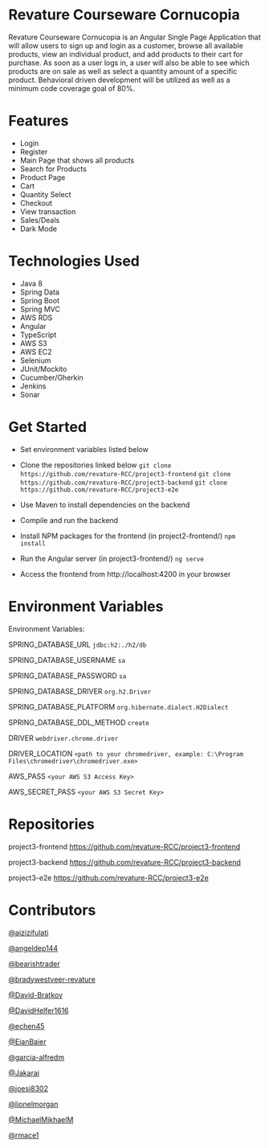 # Revature Courseware Cornucopia

Revature Courseware Cornucopia is an Angular Single Page Application that will allow users to sign up and login as a customer, browse all available products, view an individual product, and add products to their cart for purchase. As soon as a user logs in, a user will also be able to see which products are on sale as well as select a quantity amount of a specific product. Behavioral driven development will be utilized as well as a minimum code coverage goal of 80%.

# Features
- Login
- Register
- Main Page that shows all products
- Search for Products
- Product Page
- Cart
- Quantity Select
- Checkout
- View transaction
- Sales/Deals
- Dark Mode

# Technologies Used
- Java 8
- Spring Data
- Spring Boot
- Spring MVC
- AWS RDS
- Angular
- TypeScript
- AWS S3
- AWS EC2
- Selenium
- JUnit/Mockito
- Cucumber/Gherkin
- Jenkins
- Sonar

# Get Started
- Set environment variables listed below

- Clone the repositories linked below `git clone https://github.com/revature-RCC/project3-frontend` `git clone https://github.com/revature-RCC/project3-backend` `git clone https://github.com/revature-RCC/project3-e2e`

- Use Maven to install dependencies on the backend
- Compile and run the backend

- Install NPM packages for the frontend (in project2-frontend/) `npm install`

- Run the Angular server (in project3-frontend/) `ng serve`

- Access the frontend from http://localhost:4200 in your browser

# Environment Variables
Environment Variables:

SPRING_DATABASE_URL `jdbc:h2:./h2/db`

SPRING_DATABASE_USERNAME `sa`

SPRING_DATABASE_PASSWORD `sa`

SPRING_DATABASE_DRIVER `org.h2.Driver`

SPRING_DATABASE_PLATFORM `org.hibernate.dialect.H2Dialect`

SPRING_DATABASE_DDL_METHOD `create`

DRIVER `webdriver.chrome.driver`

DRIVER_LOCATION `<path to your chromedriver, example: C:\Program Files\chromedriver\chromedriver.exe>`

AWS_PASS `<your AWS S3 Access Key>`

AWS_SECRET_PASS `<your AWS S3 Secret Key>`

# Repositories
project3-frontend https://github.com/revature-RCC/project3-frontend

project3-backend https://github.com/revature-RCC/project3-backend

project3-e2e https://github.com/revature-RCC/project3-e2e

# Contributors
[@aizizifulati](https://github.com/aizizifulati)

[@angeldep144](https://github.com/angeldep144)

[@bearishtrader](https://github.com/bearishtrader)

[@bradywestveer-revature](https://github.com/bradywestveer-revature)

[@David-Bratkov](https://github.com/David-Bratkov)

[@DavidHelfer1616](https://github.com/DavidHelfer1616)

[@echen45](https://github.com/echen45)

[@EianBaier](https://github.com/EianBaier)

[@garcia-alfredm](https://github.com/garcia-alfredm)

[@Jakarai](https://github.com/Jakarai)

[@joesi8302](https://github.com/joesi8302)

[@lionelmorgan](https://github.com/lionelmorgan)

[@MichaelMikhaelM](https://github.com/MichaelMikhaelM)

[@rmace1](https://github.com/rmace1)
